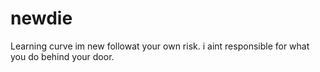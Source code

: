# newdie
Learning curve
im new followat your own risk. i aint responsible for what you do behind your door.

